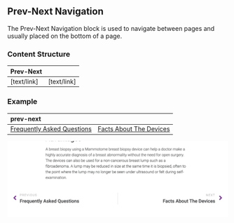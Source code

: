 ## Prev-Next Navigation

The Prev-Next Navigation block is used to navigate between pages and usually placed on the bottom of a page. 

### Content Structure

| Prev-Next |             |
|----------------------|-------------|
| [text/link]          | [text/link] |

### Example

| prev-next                                      |                                             |
|:-----------------------------------------------|---------------------------------------------|
| [Frequently Asked Questions](https://prev.com) | [Facts About The Devices](https://next.com) |

![prev-next-example.png](../assets/prev-next-example.png)
